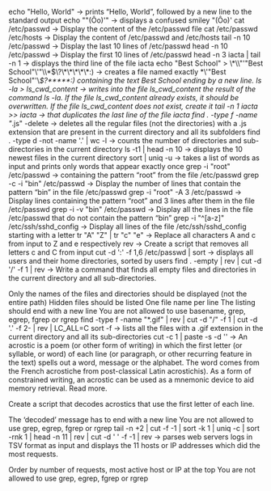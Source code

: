 echo "Hello, World" -> prints “Hello, World”, followed by a new line to the standard output
echo "\"(Ôo)'" -> displays a confused smiley "(Ôo)'
cat /etc/passwd -> Display the content of the /etc/passwd file
cat /etc/passwd /etc/hosts  -> Display the content of /etc/passwd and /etc/hosts
tail -n 10 /etc/passwd -> Display the last 10 lines of /etc/passwd
head -n 10 /etc/passwd -> Display the first 10 lines of /etc/passwd
head -n 3 iacta | tail -n 1 -> displays the third line of the file iacta
echo "Best School" > \\\*\\\\"'\"Best School\"\\'"\\\\\*\$\\\?\\\*\\\*\\\*\\\*\\\*\:\) -> creates a file named exactly \*\\'"Best School"\'\\*$\?\*\*\*\*\*:) containing the text Best School ending by a new line.
ls -la > ls_cwd_content ->  writes into the file ls_cwd_content the result of the command ls -la. If the file ls_cwd_content already exists, it should be overwritten. If the file ls_cwd_content does not exist, create it
tail -n 1 iacta >> iacta -> that duplicates the last line of the file iacta
find . -type f -name "*.js" -delete -> deletes all the regular files (not the directories) with a .js extension that are present in the current directory and all its subfolders
find . -type d -not -name '.' | wc -l ->  counts the number of directories and sub-directories in the current directory
ls -t1 | head -n 10 -> displays the 10 newest files in the current directory
sort | uniq -u ->  takes a list of words as input and prints only words that appear exactly once
grep -i "root" /etc/passwd -> containing the pattern “root” from the file /etc/passwd
grep -c -i "bin" /etc/passwd -> Display the number of lines that contain the pattern “bin” in the file /etc/passwd
grep -i "root" -A 3 /etc/passwd -> Display lines containing the pattern “root” and 3 lines after them in the file /etc/passwd
grep -i -v "bin" /etc/passwd -> Display all the lines in the file /etc/passwd that do not contain the pattern “bin”
grep -i "^[a-z]" /etc/ssh/sshd_config -> Display all lines of the file /etc/ssh/sshd_config starting with a letter
tr "A" "Z" | tr "c" "e" -> Replace all characters A and c from input to Z and e respectively
rev -> Create a script that removes all letters c and C from input
cut -d ':' -f 1,6 /etc/passwd | sort -> displays all users and their home directories, sorted by users
find . -empty | rev | cut -d '/' -f 1 | rev -> Write a command that finds all empty files and directories in the current directory and all sub-directories.

Only the names of the files and directories should be displayed (not the entire path)
Hidden files should be listed
One file name per line
The listing should end with a new line
You are not allowed to use basename, grep, egrep, fgrep or rgrep
find -type f -name "*.gif" | rev | cut -d "/" -f 1 | cut -d '.' -f 2- | rev | LC_ALL=C sort -f ->  lists all the files with a .gif extension in the current directory and all its sub-directories
cut -c 1 | paste -s -d '' -> An acrostic is a poem (or other form of writing) in which the first letter (or syllable, or word) of each line (or paragraph, or other recurring feature in the text) spells out a word, message or the alphabet. The word comes from the French acrostiche from post-classical Latin acrostichis). As a form of constrained writing, an acrostic can be used as a mnemonic device to aid memory retrieval. Read more.

Create a script that decodes acrostics that use the first letter of each line.

The ‘decoded’ message has to end with a new line
You are not allowed to use grep, egrep, fgrep or rgrep
tail -n +2 | cut -f -1 | sort -k 1 | uniq -c | sort -rnk 1 | head -n 11 | rev | cut -d ' ' -f -1 | rev -> parses web servers logs in TSV format as input and displays the 11 hosts or IP addresses which did the most requests.

Order by number of requests, most active host or IP at the top
You are not allowed to use grep, egrep, fgrep or rgrep
